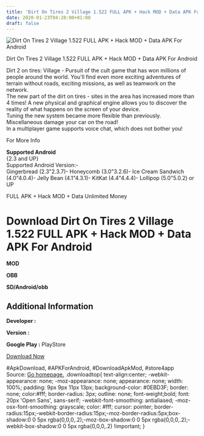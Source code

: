 ```yaml
---
title: 'Dirt On Tires 2 Village 1.522 FULL APK + Hack MOD + Data APK For Android'
date: 2020-01-23T04:28:00+01:00
draft: false
---
```


![Dirt On Tires 2 Village 1.522 FULL APK + Hack MOD + Data APK For Android](https://i2.wp.com/apkhome.net/wp-content/uploads/2017/05/Dirt-On-Tires-2-Village-1.522.png "Dirt On Tires 2 Village 1.522 FULL APK + Hack MOD + Data APK For Android")

  

Dirt On Tires 2 Village 1.522 FULL APK + Hack MOD + Data APK For Android

Dirt 2 on tires: Village - Pursuit of the cult game that has won millions of people around the world. You'll find even more exciting adventures of terrain without roads, exciting missions, as well as teamwork on the network.  
The new part of the dirt on tires - sites in the area has increased more than 4 times! A new physical and graphical engine allows you to discover the reality of what happens on the screen of your device.  
Tuning the new system became more flexible than previously.  
Miscellaneous damage your car on the road!  
In a multiplayer game supports voice chat, which does not bother you!

For More Info

**Supported Android**  
{2.3 and UP}  
Supported Android Version:-  
Gingerbread (2.3"2.3.7)- Honeycomb (3.0"3.2.6)- Ice Cream Sandwich (4.0"4.0.4)- Jelly Bean (4.1"4.3.1)- KitKat (4.4"4.4.4)- Lollipop (5.0"5.0.2) or UP

FULL APK + Hack MOD + Data Unlimited Money

Download Dirt On Tires 2 Village 1.522 FULL APK + Hack MOD + Data APK For Android
=================================================================================

**MOD**

**OBB**

**SD/Android/obb**

Additional Information
----------------------

**Developer :**

**Version :**

**Google Play :** PlayStore

  

[Download Now](https://store4app.co/post/dirt-on-tires-2-village-1-522-full-apk-hack-mod-data-apk-for-android_1573671759)

  
#ApkDownload, #APKForAndroid, #DownloadApkMod, #store4app  
Source: [Go homepage.](https://store4app.co/post/dirt-on-tires-2-village-1-522-full-apk-hack-mod-data-apk-for-android_1573671759) .downloadtop{ text-align:center; -webkit-appearance: none; -moz-appearance: none; appearance: none; width: 100%; padding: 9px 9px 11px 13px; background-color: #0EBD3F; border: none; color:#fff; border-radius: 3px; outline: none; font-weight;bold; font: 20px 'Open Sans', sans-serif; -webkit-font-smoothing: antialiased; -moz-osx-font-smoothing: grayscale; color: #fff; cursor: pointer; border-radius:15px;-webkit-border-radius:15px;-moz-border-radius:5px;box-shadow:0 0 5px rgba(0,0,0,.2);-moz-box-shadow:0 0 5px rgba(0,0,0,.2);-webkit-box-shadow:0 0 5px rgba(0,0,0,.2) !important; }